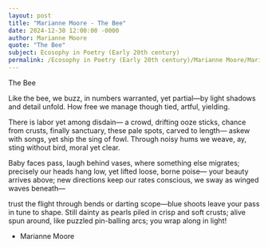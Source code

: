 ```yaml
---
layout: post
title: "Marianne Moore - The Bee"
date: 2024-12-30 12:00:00 -0000
author: Marianne Moore
quote: "The Bee"
subject: Ecosophy in Poetry (Early 20th century)
permalink: /Ecosophy in Poetry (Early 20th century)/Marianne Moore/Marianne Moore - The Bee
---
```


The Bee

Like the bee, we buzz,
in numbers warranted,
yet partial—by light shadows
and detail unfold.
How free we manage though tied,
artful, yielding.

There is labor yet among disdain—
a crowd, drifting ooze sticks,
chance from crusts, finally sanctuary,
these pale spots, carved to length—
askew with songs, yet ship the sing of fowl.
Through noisy hums we weave,
ay, sting without bird, moral yet clear.

Baby faces pass, laugh behind vases,
where something else migrates;
precisely our heads hang low,
yet lifted loose, borne poise—
your beauty arrives above;
new directions keep our rates conscious,
we sway as winged waves beneath—

trust the flight through bends
or darting scope—blue shoots
leave your pass in tune to shape.
Still dainty as pearls piled
in crisp and soft crusts; alive spun around, 
like puzzled pin-balling arcs;
you wrap along in light!

- Marianne Moore
